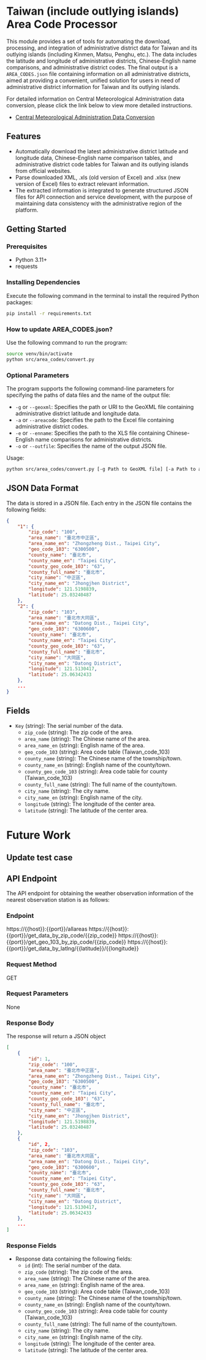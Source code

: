 # Taiwan (include outlying islands) Area Code Processor

This module provides a set of tools for automating the download, processing, and integration of administrative district data for Taiwan and its outlying islands (including Kinmen, Matsu, Penghu, etc.). The data includes the latitude and longitude of administrative districts, Chinese-English name comparisons, and administrative district codes. The final output is a `AREA_CODES.json` file containing information on all administrative districts, aimed at providing a convenient, unified solution for users in need of administrative district information for Taiwan and its outlying islands.

For detailed information on Central Meteorological Administration data conversion, please click the link below to view more detailed instructions.

- [Central Meteorological Administration Data Conversion](https://alerts.ncdr.nat.gov.tw/CAPfiledownload.aspx)

## Features

- Automatically download the latest administrative district latitude and longitude data, Chinese-English name comparison tables, and administrative district code tables for Taiwan and its outlying islands from official websites.
- Parse downloaded XML, .xls (old version of Excel) and .xlsx (new version of Excel) files to extract relevant information.
- The extracted information is integrated to generate structured JSON files for API connection and service development, with the purpose of maintaining data consistency with the administrative region of the platform.

## Getting Started

### Prerequisites

- Python 3.11+
- requests

### Installing Dependencies

Execute the following command in the terminal to install the required Python packages:

```bash
pip install -r requirements.txt
```

### How to update AREA_CODES.json?

Use the following command to run the program:

```bash
source venv/bin/activate
python src/area_codes/convert.py
```

### Optional Parameters

The program supports the following command-line parameters for specifying the paths of data files and the name of the output file:

- `-g` or `--geoxml`: Specifies the path or URI to the GeoXML file containing administrative district latitude and longitude data.
- `-a` or `--areacode`: Specifies the path to the Excel file containing administrative district codes.
- `-e` or `--enname`: Specifies the path to the XLS file containing Chinese-English name comparisons for administrative districts.
- `-o` or `--outfile`: Specifies the name of the output JSON file.

Usage:

```bash
python src/area_codes/convert.py [-g Path to GeoXML file] [-a Path to administrative district code file] [-e Path to Chinese-English comparison file] [-o Name of output JSON file]
```

## JSON Data Format
The data is stored in a JSON file. Each entry in the JSON file contains the following fields:

```json
{
    "1": {
        "zip_code": "100",
        "area_name": "臺北市中正區",
        "area_name_en": "Zhongzheng Dist., Taipei City",
        "geo_code_103": "6300500",
        "county_name": "臺北市",
        "county_name_en": "Taipei City",
        "county_geo_code_103": "63",
        "county_full_name": "臺北市",
        "city_name": "中正區",
        "city_name_en": "Jhongjhen District",
        "longitude": 121.5198839,
        "latitude": 25.03240487
    },
    "2": {
        "zip_code": "103",
        "area_name": "臺北市大同區",
        "area_name_en": "Datong Dist., Taipei City",
        "geo_code_103": "6300600",
        "county_name": "臺北市",
        "county_name_en": "Taipei City",
        "county_geo_code_103": "63",
        "county_full_name": "臺北市",
        "city_name": "大同區",
        "city_name_en": "Datong District",
        "longitude": 121.5130417,
        "latitude": 25.06342433
    },    
    ...
}
```

## Fields
- `Key` (string): The serial number of the data.
  - `zip_code` (string): The zip code of the area.
  - `area_name` (string): The Chinese name of the area.
  - `area_name_en` (string): English name of the area.
  - `geo_code_103` (string): Area code table (Taiwan_code_103)
  - `county_name` (string): The Chinese name of the township/town.
  - `county_name_en` (string): English name of the county/town.
  - `county_geo_code_103` (string): Area code table for county (Taiwan_code_103)
  - `county_full_name` (string): The full name of the county/town.
  - `city_name` (string): The city name.
  - `city_name_en` (string): English name of the city.
  - `longitude` (string): The longitude of the center area.
  - `latitude` (string): The latitude of the center area.


# Future Work

## Update test case

## API Endpoint

The API endpoint for obtaining the weather observation information of the nearest observation station is as follows:

### Endpoint
https://{{host}}:{{port}}/allareas
https://{{host}}:{{port}}/get_data_by_zip_code/{{zip_code}}
https://{{host}}:{{port}}/get_geo_103_by_zip_code/{{zip_code}}
https://{{host}}:{{port}}/get_data_by_latlng/{{latitude}}/{{longitude}}

### Request Method
GET

### Request Parameters
None

### Response Body
The response will return a JSON object

```json
[
    {
        "id": 1,
        "zip_code": "100",
        "area_name": "臺北市中正區",
        "area_name_en": "Zhongzheng Dist., Taipei City",
        "geo_code_103": "6300500",
        "county_name": "臺北市",
        "county_name_en": "Taipei City",
        "county_geo_code_103": "63",
        "county_full_name": "臺北市",
        "city_name": "中正區",
        "city_name_en": "Jhongjhen District",
        "longitude": 121.5198839,
        "latitude": 25.03240487
    },
    {
        "id", 2,
        "zip_code": "103",
        "area_name": "臺北市大同區",
        "area_name_en": "Datong Dist., Taipei City",
        "geo_code_103": "6300600",
        "county_name": "臺北市",
        "county_name_en": "Taipei City",
        "county_geo_code_103": "63",
        "county_full_name": "臺北市",
        "city_name": "大同區",
        "city_name_en": "Datong District",
        "longitude": 121.5130417,
        "latitude": 25.06342433
    },
    ...
]
```

### Response Fields
- Response data containing the following fields:
  - `id` (int): The serial number of the data.
  - `zip_code` (string): The zip code of the area.
  - `area_name` (string): The Chinese name of the area.
  - `area_name_en` (string): English name of the area.
  - `geo_code_103` (string): Area code table (Taiwan_code_103)
  - `county_name` (string): The Chinese name of the township/town.
  - `county_name_en` (string): English name of the county/town.
  - `county_geo_code_103` (string): Area code table for county (Taiwan_code_103)
  - `county_full_name` (string): The full name of the county/town.
  - `city_name` (string): The city name.
  - `city_name_en` (string): English name of the city.
  - `longitude` (string): The longitude of the center area.
  - `latitude` (string): The latitude of the center area.
